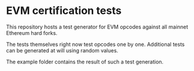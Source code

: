 # EVM certification tests

This repository hosts a test generator for EVM opcodes against all mainnet Ethereum hard forks.

The tests themselves right now test opcodes one by one. Additional tests can be generated at will using random values.

The example folder contains the result of such a test generation.

